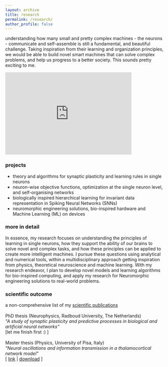 ```yaml
---
layout: archive
title: research
permalink: /research/
author_profile: false
---
```


understanding how many small and pretty complex machines - the neurons - communicate and self-assemble is still a fundamental, and beautiful challenge. Taking inspiration from their learning and organization principles, we would be able to build novel smart machines that can solve complex problems, and help us progress to a better society. This sounds pretty exciting to me.

<iframe src="https://giphy.com/embed/5h9EHCvA0OR2" width="400" height="260" frameBorder="0" allowFullScreen></iframe>

### projects
- theory and algorithms for synaptic plasticity and learning rules in single neurons
- neuron-wise objective functions, optimization at the single neuron level, and self-organising networks
- biologically inspired hierarchical learning for invariant data representation in Spiking Neural Networks (SNNs)
- neuromorphic engineering solutions, bio-inspired hardware and Machine Learning (ML) on devices

### more in detail
In essence, my research focuses on understanding the principles of learning in single neurons, how they support the ability of our brains to solve novel and complex tasks, and how these principles can be applied to create more intelligent machines. I pursue these questions using analytical and numerical tools, within a multidisciplinary approach getting inspiration from physics, theoretical neuroscience and machine learning. With my research endeavor, I plan to develop novel models and learning algorithms for bio-inspired computing, and apply my research for Neuromorphic engineering solutions to real-world problems. 

### scientific outcome
a non-comprehensive list of my <a href="https://matteosaponati.github.io/publications/" target="_blank">scientific publications</a>\
\
PhD thesis (Neurophysics, Radboud University, The Netherlands)\
*"A study of synaptic plasticity and predictive processes in biological and artificial neural networks"*\
[let me finish first :) ]
\
\
Master thesis (Physics, University of Pisa, Italy)\
*"Neural oscillations and information transmission in a thalamocortical network model"*\
[ <a href="https://etd.adm.unipi.it/t/etd-09262018-152801/" target="_blank">link</a> | <a href="https://etd.adm.unipi.it/theses/available/etd-09262018-152801/unrestricted/Saponati_Matteo_tesi.pdf" target="_blank">download</a> ]
